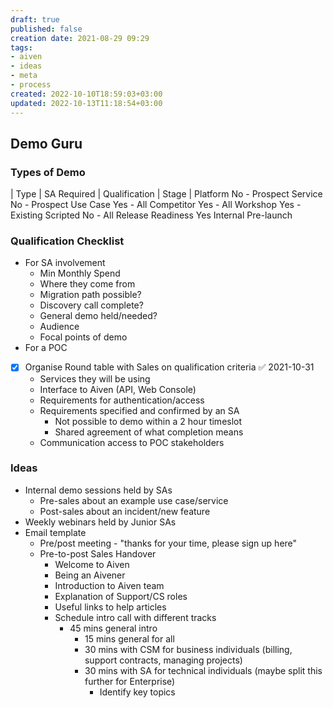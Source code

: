 ```yaml
---
draft: true
published: false
creation date: 2021-08-29 09:29
tags: 
- aiven
- ideas
- meta
- process
created: 2022-10-10T18:59:03+03:00
updated: 2022-10-13T11:18:54+03:00
---
```


## Demo Guru

### Types of Demo

| Type | SA Required | Qualification | Stage |
Platform No - Prospect
Service No - Prospect
Use Case Yes - All
Competitor Yes - All
Workshop Yes - Existing
Scripted No - All
Release Readiness Yes Internal Pre-launch

### Qualification Checklist

- For SA involvement
    - Min Monthly Spend
    - Where they come from
    - Migration path possible?
    - Discovery call complete?
    - General demo held/needed?
    - Audience
    - Focal points of demo
- For a POC
- [x] Organise Round table with Sales on qualification criteria ✅ 2021-10-31
    - Services they will be using
    - Interface to Aiven (API, Web Console)
    - Requirements for authentication/access
    - Requirements specified and confirmed by an SA
        - Not possible to demo within a 2 hour timeslot
        - Shared agreement of what completion means
    - Communication access to POC stakeholders

### Ideas
- Internal demo sessions held by SAs 
    - Pre-sales about an example use case/service
    - Post-sales about an incident/new feature
- Weekly webinars held by Junior SAs
- Email template
    - Pre/post meeting - "thanks for your time, please sign up here"
    - Pre-to-post Sales Handover 
        - Welcome to Aiven
        - Being an Aivener
        - Introduction to Aiven team
        - Explanation of Support/CS roles
        - Useful links to help articles
        - Schedule intro call with different tracks
            - 45 mins general intro
                - 15 mins general for all
                - 30 mins with CSM for business individuals (billing, support contracts, managing projects)
                - 30 mins with SA for technical individuals (maybe split this further for Enterprise)
                    - Identify key topics


    